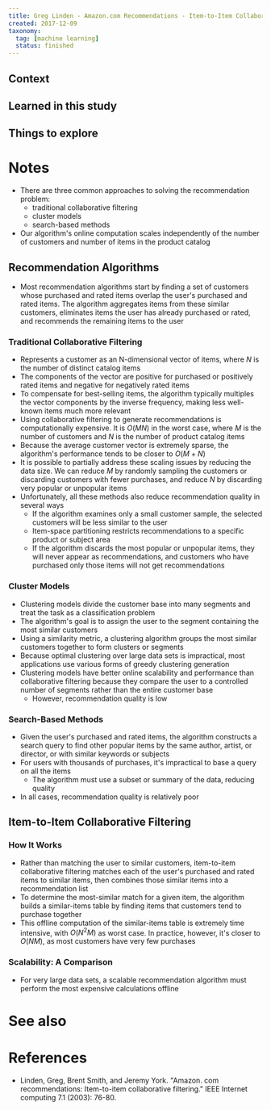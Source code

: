 ```yaml
---
title: Greg Linden - Amazon.com Recommendations - Item-to-Item Collaborative Filtering (2003)
created: 2017-12-09
taxonomy:
  tag: [machine learning]
  status: finished
---
```


## Context

## Learned in this study

## Things to explore

# Notes
* There are three common approaches to solving the recommendation problem:
	* traditional collaborative filtering
	* cluster models
	* search-based methods
* Our algorithm's online computation scales independently of the number of customers and number of items in the product catalog

## Recommendation Algorithms
* Most recommendation algorithms start by finding a set of customers whose purchased and rated items overlap the user's purchased and rated items. The algorithm aggregates items from these similar customers, eliminates items the user has already purchased or rated, and recommends the remaining items to the user

### Traditional Collaborative Filtering
* Represents a customer as an N-dimensional vector of items, where $N$ is the number of distinct catalog items
* The components of the vector are positive for purchased or positively rated items and negative for negatively rated items
* To compensate for best-selling items, the algorithm typically multiples the vector components by the inverse frequency, making less well-known items much more relevant
* Using collaborative filtering to generate recommendations is computationally expensive. It is $O(MN)$ in the worst case, where $M$ is the number of customers and $N$ is the number of product catalog items
* Because the average customer vector is extremely sparse, the algorithm's performance tends to be closer to $O(M + N)$
* It is possible to partially address these scaling issues by reducing the data size. We can reduce $M$ by randomly sampling the customers or discarding customers with fewer purchases, and reduce $N$ by discarding very popular or unpopular items
* Unfortunately, all these methods also reduce recommendation quality in several ways
	* If the algorithm examines only a small customer sample, the selected customers will be less similar to the user
	* Item-space partitioning restricts recommendations to a specific product or subject area
	* If the algorithm discards the most popular or unpopular items, they will never appear as recommendations, and customers who have purchased only those items will not get recommendations

### Cluster Models
* Clustering models divide the customer base into many segments and treat the task as a classification problem
* The algorithm's goal is to assign the user to the segment containing the most similar customers
* Using a similarity metric, a clustering algorithm groups the most similar customers together to form clusters or segments
* Because optimal clustering over large data sets is impractical, most applications use various forms of greedy clustering generation
* Clustering models have better online scalability and performance than collaborative filtering because they compare the user to a controlled number of segments rather than the entire customer base
	* However, recommendation quality is low

### Search-Based Methods
* Given the user's purchased and rated items, the algorithm constructs a search query to find other popular items by the same author, artist, or director, or with similar keywords or subjects
* For users with thousands of purchases, it's impractical to base a query on all the items
	* The algorithm must use a subset or summary of the data, reducing quality
* In all cases, recommendation quality is relatively poor

## Item-to-Item Collaborative Filtering
### How It Works
* Rather than matching the user to similar customers, item-to-item collaborative filtering matches each of the user's purchased and rated items to similar items, then combines those similar items into a recommendation list
* To determine the most-similar match for a given item, the algorithm builds a similar-items table by finding items that customers tend to purchase together
* This offline computation of the similar-items table is extremely time intensive, with $O(N^2M)$ as worst case. In practice, however, it's closer to $O(NM)$, as most customers have very few purchases

### Scalability: A Comparison
* For very large data sets, a scalable recommendation algorithm must perform the most expensive calculations offline

# See also

# References
* Linden, Greg, Brent Smith, and Jeremy York. "Amazon. com recommendations: Item-to-item collaborative filtering." IEEE Internet computing 7.1 (2003): 76-80.
